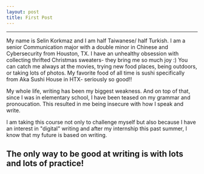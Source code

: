 ```yaml
---
layout: post
title: First Post
---
```


---
My name is Selin Korkmaz and I am half Taiwanese/ half Turkish.
I am a senior Communication major with a double minor in Chinese and Cybersecurity from Houston, TX. 
I have an unhealthy obsession with collecting thrifted Christmas sweaters- they bring me so much joy :) 
You can catch me always at the movies, trying new food places, being outdoors, or taking lots of photos. 
My favorite food of all time is sushi specifically from Aka Sushi House in HTX- seriously so good!!

My whole life, writing has been my biggest weakness. And on top of that, since I was in elementary 
school, I have been teased on my grammar and pronoucation. This resulted in me being insecure with 
how I speak and write.

I am taking this course not only to challenge myself but also because I have an interest in "digital"
writing and after my internship this past summer, I know that my future is based on writing.

The only way to be good at writing is with lots and lots of practice!
---
